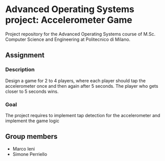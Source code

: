 # Advanced Operating Systems project: Accelerometer Game
Project repository for the Advanced Operating Systems course of M.Sc. Computer Science and Engineering at Politecnico di Milano.

## Assignment
### Description
Design a game for 2 to 4 players, where each player
should tap the accelerometer once and then again
after 5 seconds. The player who gets closer to 5
seconds wins.

### Goal
The project requires to implement tap detection for
the accelerometer and implement the game logic

## Group members
* Marco Ieni
* Simone Perriello
